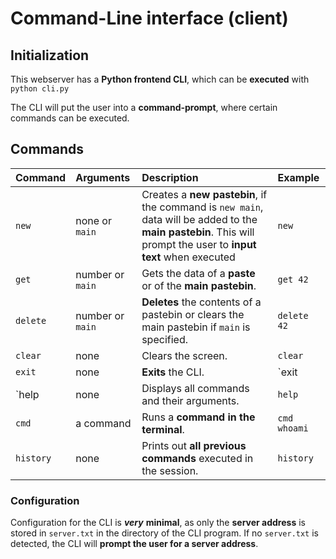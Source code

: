 # Command-Line interface (client)

## Initialization

This webserver has a **Python frontend CLI**, which can be **executed** with `python cli.py`

The CLI will put the user into a **command-prompt**, where certain commands can be executed.


## Commands

| Command | Arguments | Description | Example |
| :------ | :-------- | :---------- | :------ |
| `new`   | none or `main` | Creates a **new pastebin**, if the command is `new main`, data will be added to the **main pastebin**. This will prompt the user to **input text** when executed | `new` | 
| `get`   | number or `main` | Gets the data of a **paste** or of the **main pastebin**. | `get 42` |
| `delete`| number or `main` | **Deletes** the contents of a pastebin or clears the main pastebin if `main` is specified. | `delete 42` |
| `clear` | none | Clears the screen. | `clear` |
| `exit`  | none | **Exits** the CLI. | `exit | 
| `help   | none | Displays all commands and their arguments. | `help` |
| `cmd`   | a command | Runs a **command in the terminal**. | `cmd whoami` |
| `history` | none | Prints out **all previous commands** executed in the session. | `history` |

### Configuration

Configuration for the CLI is ***very*** **minimal**, as only the **server address** is stored in `server.txt` in the directory of the CLI program. If no `server.txt` is detected, the CLI will **prompt the user for a server address**.
